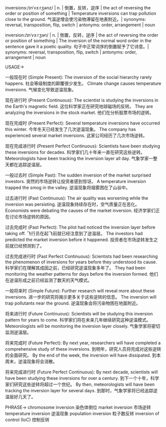 inversions:/ɪnˈvɜːrʒənz/ | n. | 倒置，反转，逆序 | the act of reversing the order or position of something | Temperature inversions can trap pollution close to the ground. 气温逆增会使污染物滞留在地表附近。| synonyms: reversal, transposition, flip, switch | antonyms: order, arrangement | noun

inversion:/ɪnˈvɜːrʒən/ | n. | 倒置，反转，逆序 | the act of reversing the order or position of something | The inversion of the normal word order in the sentence gave it a poetic quality.  句子中正常词序的倒置赋予了它诗意。| synonyms: reversal, transposition, flip, switch | antonyms: order, arrangement | noun


USAGE->

一般现在时 (Simple Present):
The inversion of the social hierarchy rarely happens. 社会等级制度的颠覆很少发生。
Climate change causes temperature inversions. 气候变化导致逆温现象。

现在进行时 (Present Continuous):
The scientist is studying the inversions in the Earth's magnetic field.  这位科学家正在研究地球磁场的反转。
They are analyzing the inversions in the stock market. 他们在分析股票市场的逆转。

现在完成时 (Present Perfect):
Several temperature inversions have occurred this winter. 今年冬天已经发生了几次逆温现象。
The company has experienced several market inversions.  这家公司经历了几次市场逆转。


现在完成进行时 (Present Perfect Continuous):
Scientists have been studying these inversions for decades. 科学家们几十年来一直在研究这些逆转。
Meteorologists have been tracking the inversion layer all day. 气象学家一整天都在追踪逆温层。

一般过去时 (Simple Past):
The sudden inversion of the market surprised investors. 突然的市场逆转让投资者感到惊讶。
A temperature inversion trapped the smog in the valley. 逆温现象将烟雾困在了山谷中。


过去进行时 (Past Continuous):
The air quality was worsening while the inversion was persisting. 逆温现象持续存在时，空气质量正在恶化。
Economists were debating the causes of the market inversion. 经济学家们正在讨论市场逆转的原因。


过去完成时 (Past Perfect):
The pilot had noticed the inversion layer before taking off. 飞行员在起飞前就已经注意到了逆温层。
The investors had predicted the market inversion before it happened. 投资者在市场逆转发生之前就已经预测到了。


过去完成进行时 (Past Perfect Continuous):
Scientists had been researching the phenomenon of inversions for years before they understood its cause. 科学家们在理解其成因之前，已经研究逆温现象多年了。
They had been monitoring the weather patterns for days before the inversion formed. 他们在逆温形成之前已经监测了数天的天气模式。


一般将来时 (Simple Future):
Further research will reveal more about these inversions.  进一步的研究将揭示更多关于这些逆转的信息。
The inversion will trap pollutants near the ground. 逆温现象会将污染物困在地面附近。

将来进行时 (Future Continuous):
Scientists will be studying this inversion pattern for years to come. 科学家们将在未来几年继续研究这种逆温模式。
Meteorologists will be monitoring the inversion layer closely. 气象学家将密切监测逆温层。


将来完成时 (Future Perfect):
By next year, researchers will have completed a comprehensive study of these inversions. 到明年，研究人员将完成对这些逆转的全面研究。
By the end of the week, the inversion will have dissipated. 到本周末，逆温现象将会消散。


将来完成进行时 (Future Perfect Continuous):
By next decade, scientists will have been studying these inversions for over a century. 到下一个十年，科学家们研究这些逆转将超过一个世纪。
By then, meteorologists will have been tracking the inversion layer for several days. 到那时，气象学家将已经追踪逆温层好几天了。



PHRASE->
chromosome inversion 染色体倒位
market inversion 市场逆转
temperature inversion 逆温现象
population inversion 粒子数反转
inversion of control (IoC) 控制反转


